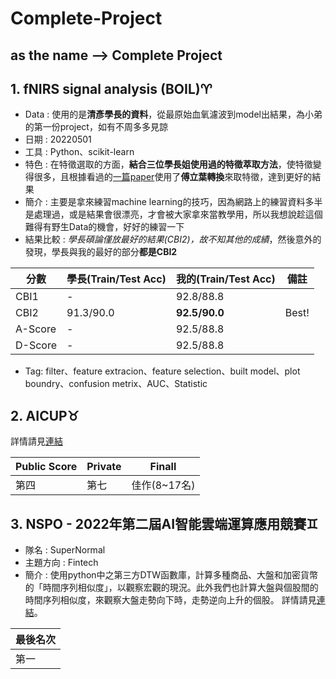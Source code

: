 # Complete-Project
as the name --> Complete Project
---
## 1. fNIRS signal analysis (**BOIL**)♈
* Data : 使用的是**清彥學長的資料**，從最原始血氧濾波到model出結果，為小弟的第一份project，如有不周多多見諒
* 日期 : 20220501
* 工具 : Python、scikit-learn
* 特色 : 在特徵選取的方面，**結合三位學長姐使用過的特徵萃取方法**，使特徵變得很多，且根據看過的[一篇paper](https://www.ncbi.nlm.nih.gov/pmc/articles/PMC6449551/)使用了**傅立葉轉換**來取特徵，達到更好的結果
* 簡介 : 主要是拿來練習machine learning的技巧，因為網路上的練習資料多半是處理過，或是結果會很漂亮，才會被大家拿來當教學用，所以我想說趁這個難得有野生Data的機會，好好的練習一下
* 結果比較 : *學長碩論僅放最好的結果(CBI2)，故不知其他的成績*，然後意外的發現，學長與我的最好的部分**都是CBI2**

|分數|學長(Train/Test Acc)|我的(Train/Test Acc)|備註|
---|:---|:----|:---:
|CBI1| - | 92.8/88.8 |  |
|CBI2| 91.3/90.0 | **92.5/90.0** | Best!|
|A-Score| - | 92.5/88.8 | |
|D-Score| - | 92.5/88.8 | |

* Tag: filter、feature extracion、feature selection、built model、plot boundry、confusion metrix、AUC、Statistic
    
   
## 2. AICUP♉
詳情請見[連結](https://github.com/JulianLee310514065/AICUP_STAS_Segmentation)

Public Score|Private|Finall|
--|--|--
第四|第七|佳作(8~17名)

<!--
心得:
首先先感謝aicup給我機會可以參加到這個segmentation的比賽，但是這比賽有**很多**需改進的地方，且全部都在那20%報告處，對，最後成績報告佔了20%，一堆不認識的衝上榜。我就說一句，你主辦單位有Google強?有蝦皮強?人家google總獎金15萬**美金**的比賽，也是看private給名次，誰她媽還會看報告阿，google只要你交的model確定能在該方的環境跑，就會給錢了，這個啦嘰aicup報告還20%，報告這種就最主觀了，主辦單位給誰就給誰，重點是報告中還有一些分數是比較**創新性**，創你阿嬤，標新立異很猛???，最好她用的方法是自己想的，或是2022年才剛發paper的，妳妹阿，新方法一定強那世界就很美好了，Swin Transfom是真的帥，但他打輸EfficientNet阿，sudo label很強對，但我Voting Ensemble的Accuracy就他媽比你高，今天這個是肺腺癌切割比賽，假設我說假設，我們的model被實際用於醫療(我知道當然不可能)，**我多你1%代表我100個人可以多救1人ㄟ**，會寫報告有啥用啦，幫患者寫遺產書????`，一直愛新的東西難怪台灣起不來，我就問你為啥一堆人愛聽老歌或說10年前的歌，明明現在國內外抖音每月歌都出那麼多!?
-->

## 3. NSPO - 2022年第二屆AI智能雲端運算應用競賽♊

- 隊名 : SuperNormal
- 主題方向 : Fintech
- 簡介 : 使用python中之第三方DTW函數庫，計算多種商品、大盤和加密貨幣的「時間序列相似度」，以觀察宏觀的現況。此外我們也計算大盤與個股間的時間序列相似度，來觀察大盤走勢向下時，走勢逆向上升的個股。
詳情請見[連結](https://github.com/JulianLee310514065/Complete-Project/tree/main/fintech_NSPO)。

最後名次|
--|
第一|
